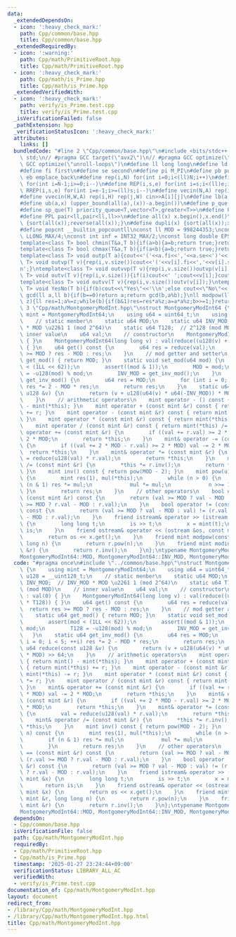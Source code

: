 ```yaml
---
data:
  _extendedDependsOn:
  - icon: ':heavy_check_mark:'
    path: Cpp/common/base.hpp
    title: Cpp/common/base.hpp
  _extendedRequiredBy:
  - icon: ':warning:'
    path: Cpp/math/PrimitiveRoot.hpp
    title: Cpp/math/PrimitiveRoot.hpp
  - icon: ':heavy_check_mark:'
    path: Cpp/math/is_Prime.hpp
    title: Cpp/math/is_Prime.hpp
  _extendedVerifiedWith:
  - icon: ':heavy_check_mark:'
    path: verify/is_Prime.test.cpp
    title: verify/is_Prime.test.cpp
  _isVerificationFailed: false
  _pathExtension: hpp
  _verificationStatusIcon: ':heavy_check_mark:'
  attributes:
    links: []
  bundledCode: "#line 2 \"Cpp/common/base.hpp\"\n#include <bits/stdc++.h>\nusing namespace\
    \ std;\n// #pragma GCC target(\"avx2\")\n// #pragma GCC optimize(\"O3\")\n// #pragma\
    \ GCC optimize(\"unroll-loops\")\n#define ll long long\n#define ld long double\n\
    #define fi first\n#define se second\n#define pi M_PI\n#define pb push_back\n#define\
    \ eb emplace_back\n#define rep(i,N) for(int i=0;i<(ll)N;i++)\n#define rrep(i,N)\
    \ for(int i=N-1;i>=0;i--)\n#define REP(i,s,e) for(int i=s;i<(ll)e;i++)\n#define\
    \ RREP(i,s,e) for(int i=e-1;i>=(ll)s;i--)\n#define vecin(N,A) rep(i,N) cin>>A[i]\n\
    #define vvecin(H,W,A) rep(i,H) rep(j,W) cin>>A[i][j]\n#define lb(a,x) (lower_bound(all(a),(x))-a.begin())\n\
    #define ub(a,x) (upper_bound(all(a),(x))-a.begin())\n#define p_que(T) priority_queue<T>\n\
    #define sp_que(T) priority_queue<T,vector<T>,greater<T>>\n#define PP pair<ll,ll>\n\
    #define PPL pair<ll,pair<ll,ll>>\n#define all(x) x.begin(),x.end()\n#define rsort(x)\
    \ {sort(all(x));reverse(all(x));}\n#define dupli(x) {sort(all(x));x.erase(unique(all(x)),x.end());}\n\
    #define popcnt __builtin_popcountll\nconst ll MOD = 998244353;\nconst ll INF =\
    \ LLONG_MAX/4;\nconst int inf = INT32_MAX/2;\nconst long double EPS = 1e-10;\n\
    template<class T> bool chmin(T&a,T b){if(a>b){a=b;return true;}return false;}\n\
    template<class T> bool chmax(T&a,T b){if(a<b){a=b;return true;}return false;}\n\
    template<class T> void outp(T a){cout<<'('<<a.fi<<','<<a.se<<')'<<'\\n';}\ntemplate<class\
    \ T> void outvp(T v){rep(i,v.size())cout<<'('<<v[i].fi<<','<<v[i].se<<')';cout<<'\\\
    n';}\ntemplate<class T> void outvvp(T v){rep(i,v.size())outvp(v[i]);}\ntemplate<class\
    \ T> void outv(T v){rep(i,v.size()){if(i)cout<<' ';cout<<v[i];}cout<<'\\n';}\n\
    template<class T> void outvv(T v){rep(i,v.size())outv(v[i]);}\ntemplate<class\
    \ T> void YesNo(T b){if(b)cout<<\"Yes\"<<'\\n';else cout<<\"No\"<<'\\n';}\nll\
    \ gcd(ll a,ll b){if(b==0)return a;return gcd(b,a%b);}\nll modpow(ll a,ll b,ll\
    \ z){ll res=1;a%=z;while(b){if(b&1)res=res*a%z;a=a*a%z;b>>=1;}return res;}\n#line\
    \ 3 \"Cpp/math/MontgomeryModInt.hpp\"\nstruct MontgomeryModInt64 {\n    using\
    \ mint = MontgomeryModInt64;\n    using u64 = uint64_t;\n    using u128 = __uint128_t;\n\
    \    // static menber\n    static u64 MOD;\n    static u64 INV_MOD;  // INV_MOD\
    \ * MOD \u2261 1 (mod 2^64)\n    static u64 T128;  // 2^128 (mod MOD)\n    //\
    \ inner value\n    u64 val;\n    // constructor\n    MontgomeryModInt64() : val(0)\
    \ { }\n    MontgomeryModInt64(long long v) : val(reduce((u128(v) + MOD) * T128))\
    \ { }\n    u64 get() const {\n        u64 res = reduce(val);\n        return res\
    \ >= MOD ? res - MOD : res;\n    }\n    // mod getter and setter\n    static u64\
    \ get_mod() { return MOD; }\n    static void set_mod(u64 mod) {\n        assert(mod\
    \ < (1LL << 62));\n        assert((mod & 1));\n        MOD = mod;\n        T128\
    \ = -u128(mod) % mod;\n        INV_MOD = get_inv_mod();\n    }\n    static u64\
    \ get_inv_mod() {\n        u64 res = MOD;\n        for (int i = 0; i < 5; ++i)\
    \ res *= 2 - MOD * res;\n        return res;\n    }\n    static u64 reduce(const\
    \ u128 &v) {\n        return (v + u128(u64(v) * u64(-INV_MOD)) * MOD) >> 64;\n\
    \    }\n    // arithmetic operators\n    mint operator - () const { return mint()\
    \ - mint(*this); }\n    mint operator + (const mint &r) const { return mint(*this)\
    \ += r; }\n    mint operator - (const mint &r) const { return mint(*this) -= r;\
    \ }\n    mint operator * (const mint &r) const { return mint(*this) *= r; }\n\
    \    mint operator / (const mint &r) const { return mint(*this) /= r; }\n    mint&\
    \ operator += (const mint &r) {\n        if ((val += r.val) >= 2 * MOD) val -=\
    \ 2 * MOD;\n        return *this;\n    }\n    mint& operator -= (const mint &r)\
    \ {\n        if ((val += 2 * MOD - r.val) >= 2 * MOD) val -= 2 * MOD;\n      \
    \  return *this;\n    }\n    mint& operator *= (const mint &r) {\n        val\
    \ = reduce(u128(val) * r.val);\n        return *this;\n    }\n    mint& operator\
    \ /= (const mint &r) {\n        *this *= r.inv();\n        return *this;\n   \
    \ }\n    mint inv() const { return pow(MOD - 2); }\n    mint pow(u128 n) const\
    \ {\n        mint res(1), mul(*this);\n        while (n > 0) {\n            if\
    \ (n & 1) res *= mul;\n            mul *= mul;\n            n >>= 1;\n       \
    \ }\n        return res;\n    }\n    // other operators\n    bool operator ==\
    \ (const mint &r) const {\n        return (val >= MOD ? val - MOD : val) == (r.val\
    \ >= MOD ? r.val - MOD : r.val);\n    }\n    bool operator != (const mint &r)\
    \ const {\n        return (val >= MOD ? val - MOD : val) != (r.val >= MOD ? r.val\
    \ - MOD : r.val);\n    }\n    friend istream& operator >> (istream &is, mint &x)\
    \ {\n        long long t;\n        is >> t;\n        x = mint(t);\n        return\
    \ is;\n    }\n    friend ostream& operator << (ostream &os, const mint &x) {\n\
    \        return os << x.get();\n    }\n    friend mint modpow(const mint &r, long\
    \ long n) {\n        return r.pow(n);\n    }\n    friend mint modinv(const mint\
    \ &r) {\n        return r.inv();\n    }\n};\ntypename MontgomeryModInt64::u64\n\
    MontgomeryModInt64::MOD, MontgomeryModInt64::INV_MOD, MontgomeryModInt64::T128;\n"
  code: "#pragma once\n#include \"../common/base.hpp\"\nstruct MontgomeryModInt64\
    \ {\n    using mint = MontgomeryModInt64;\n    using u64 = uint64_t;\n    using\
    \ u128 = __uint128_t;\n    // static menber\n    static u64 MOD;\n    static u64\
    \ INV_MOD;  // INV_MOD * MOD \u2261 1 (mod 2^64)\n    static u64 T128;  // 2^128\
    \ (mod MOD)\n    // inner value\n    u64 val;\n    // constructor\n    MontgomeryModInt64()\
    \ : val(0) { }\n    MontgomeryModInt64(long long v) : val(reduce((u128(v) + MOD)\
    \ * T128)) { }\n    u64 get() const {\n        u64 res = reduce(val);\n      \
    \  return res >= MOD ? res - MOD : res;\n    }\n    // mod getter and setter\n\
    \    static u64 get_mod() { return MOD; }\n    static void set_mod(u64 mod) {\n\
    \        assert(mod < (1LL << 62));\n        assert((mod & 1));\n        MOD =\
    \ mod;\n        T128 = -u128(mod) % mod;\n        INV_MOD = get_inv_mod();\n \
    \   }\n    static u64 get_inv_mod() {\n        u64 res = MOD;\n        for (int\
    \ i = 0; i < 5; ++i) res *= 2 - MOD * res;\n        return res;\n    }\n    static\
    \ u64 reduce(const u128 &v) {\n        return (v + u128(u64(v) * u64(-INV_MOD))\
    \ * MOD) >> 64;\n    }\n    // arithmetic operators\n    mint operator - () const\
    \ { return mint() - mint(*this); }\n    mint operator + (const mint &r) const\
    \ { return mint(*this) += r; }\n    mint operator - (const mint &r) const { return\
    \ mint(*this) -= r; }\n    mint operator * (const mint &r) const { return mint(*this)\
    \ *= r; }\n    mint operator / (const mint &r) const { return mint(*this) /= r;\
    \ }\n    mint& operator += (const mint &r) {\n        if ((val += r.val) >= 2\
    \ * MOD) val -= 2 * MOD;\n        return *this;\n    }\n    mint& operator -=\
    \ (const mint &r) {\n        if ((val += 2 * MOD - r.val) >= 2 * MOD) val -= 2\
    \ * MOD;\n        return *this;\n    }\n    mint& operator *= (const mint &r)\
    \ {\n        val = reduce(u128(val) * r.val);\n        return *this;\n    }\n\
    \    mint& operator /= (const mint &r) {\n        *this *= r.inv();\n        return\
    \ *this;\n    }\n    mint inv() const { return pow(MOD - 2); }\n    mint pow(u128\
    \ n) const {\n        mint res(1), mul(*this);\n        while (n > 0) {\n    \
    \        if (n & 1) res *= mul;\n            mul *= mul;\n            n >>= 1;\n\
    \        }\n        return res;\n    }\n    // other operators\n    bool operator\
    \ == (const mint &r) const {\n        return (val >= MOD ? val - MOD : val) ==\
    \ (r.val >= MOD ? r.val - MOD : r.val);\n    }\n    bool operator != (const mint\
    \ &r) const {\n        return (val >= MOD ? val - MOD : val) != (r.val >= MOD\
    \ ? r.val - MOD : r.val);\n    }\n    friend istream& operator >> (istream &is,\
    \ mint &x) {\n        long long t;\n        is >> t;\n        x = mint(t);\n \
    \       return is;\n    }\n    friend ostream& operator << (ostream &os, const\
    \ mint &x) {\n        return os << x.get();\n    }\n    friend mint modpow(const\
    \ mint &r, long long n) {\n        return r.pow(n);\n    }\n    friend mint modinv(const\
    \ mint &r) {\n        return r.inv();\n    }\n};\ntypename MontgomeryModInt64::u64\n\
    MontgomeryModInt64::MOD, MontgomeryModInt64::INV_MOD, MontgomeryModInt64::T128;"
  dependsOn:
  - Cpp/common/base.hpp
  isVerificationFile: false
  path: Cpp/math/MontgomeryModInt.hpp
  requiredBy:
  - Cpp/math/PrimitiveRoot.hpp
  - Cpp/math/is_Prime.hpp
  timestamp: '2025-01-27 23:24:44+09:00'
  verificationStatus: LIBRARY_ALL_AC
  verifiedWith:
  - verify/is_Prime.test.cpp
documentation_of: Cpp/math/MontgomeryModInt.hpp
layout: document
redirect_from:
- /library/Cpp/math/MontgomeryModInt.hpp
- /library/Cpp/math/MontgomeryModInt.hpp.html
title: Cpp/math/MontgomeryModInt.hpp
---
```

